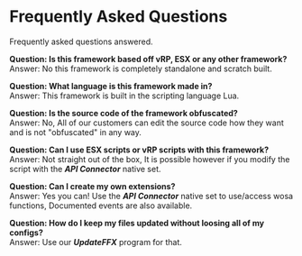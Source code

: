 # Frequently Asked Questions
Frequently asked questions answered.

**Question: Is this framework based off vRP, ESX or any other framework?**  
Answer: No this framework is completely standalone and scratch built.

**Question: What language is this framework made in?**  
Answer: This framework is built in the scripting language Lua.

**Question: Is the source code of the framework obfuscated?**  
Answer: No, All of our customers can edit the source code how they want and is not "obfuscated" in any way.

**Question: Can I use ESX scripts or vRP scripts with this framework?**  
Answer: Not straight out of the box, It is possible however if you modify the script with the **_API Connector_** native set.

**Question: Can I create my own extensions?**  
Answer: Yes you can! Use the **_API Connector_** native set to use/access wosa functions, Documented events are also available.

**Question: How do I keep my files updated without loosing all of my configs?**  
Answer: Use our **_UpdateFFX_** program for that.